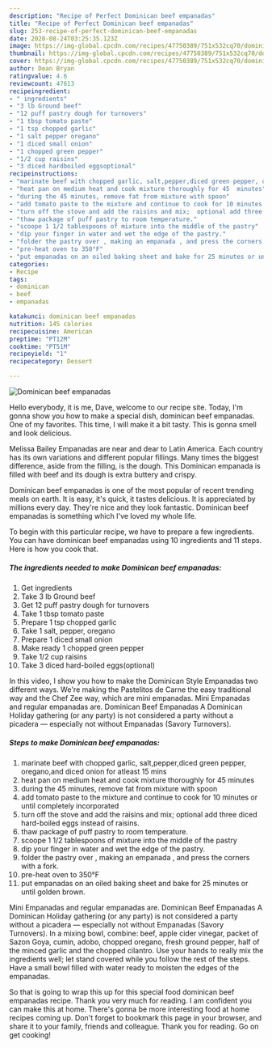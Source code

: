 ```yaml
---
description: "Recipe of Perfect Dominican beef empanadas"
title: "Recipe of Perfect Dominican beef empanadas"
slug: 253-recipe-of-perfect-dominican-beef-empanadas
date: 2020-08-24T03:25:35.123Z
image: https://img-global.cpcdn.com/recipes/47750389/751x532cq70/dominican-beef-empanadas-recipe-main-photo.jpg
thumbnail: https://img-global.cpcdn.com/recipes/47750389/751x532cq70/dominican-beef-empanadas-recipe-main-photo.jpg
cover: https://img-global.cpcdn.com/recipes/47750389/751x532cq70/dominican-beef-empanadas-recipe-main-photo.jpg
author: Dean Bryan
ratingvalue: 4.6
reviewcount: 47613
recipeingredient:
- " ingredients"
- "3 lb Ground beef"
- "12 puff pastry dough for turnovers"
- "1 tbsp tomato paste"
- "1 tsp chopped garlic"
- "1 salt pepper oregano"
- "1 diced small onion"
- "1 chopped green pepper"
- "1/2 cup raisins"
- "3 diced hardboiled eggsoptional"
recipeinstructions:
- "marinate beef with chopped garlic, salt,pepper,diced green pepper, oregano,and diced onion for atleast 15 mins"
- "heat pan on medium heat and cook mixture thoroughly for 45  minutes"
- "during the 45 minutes, remove fat from mixture with spoon"
- "add tomato paste to the mixture and continue to cook for 10 minutes or until completely incorporated"
- "turn off the stove and add the raisins and mix;  optional add three diced hard-boiled eggs instead of raisins."
- "thaw package of puff pastry to room temperature."
- "scoope 1 1/2 tablespoons of mixture into the middle of the pastry"
- "dip your finger in water and wet the edge of the pastry."
- "folder the pastry over , making an empanada , and press the corners with a fork."
- "pre-heat oven to 350°F"
- "put empanadas on an oiled baking sheet and bake for 25 minutes or until golden brown."
categories:
- Recipe
tags:
- dominican
- beef
- empanadas

katakunci: dominican beef empanadas 
nutrition: 145 calories
recipecuisine: American
preptime: "PT12M"
cooktime: "PT51M"
recipeyield: "1"
recipecategory: Dessert

---
```



![Dominican beef empanadas](https://img-global.cpcdn.com/recipes/47750389/751x532cq70/dominican-beef-empanadas-recipe-main-photo.jpg)

Hello everybody, it is me, Dave, welcome to our recipe site. Today, I'm gonna show you how to make a special dish, dominican beef empanadas. One of my favorites. This time, I will make it a bit tasty. This is gonna smell and look delicious.

Melissa Bailey Empanadas are near and dear to Latin America. Each country has its own variations and different popular fillings. Many times the biggest difference, aside from the filling, is the dough. This Dominican empanada is filled with beef and its dough is extra buttery and crispy.

Dominican beef empanadas is one of the most popular of recent trending meals on earth. It is easy, it's quick, it tastes delicious. It is appreciated by millions every day. They're nice and they look fantastic. Dominican beef empanadas is something which I've loved my whole life.


To begin with this particular recipe, we have to prepare a few ingredients. You can have dominican beef empanadas using 10 ingredients and 11 steps. Here is how you cook that.

<!--inarticleads1-->

##### The ingredients needed to make Dominican beef empanadas:

1. Get  ingredients
1. Take 3 lb Ground beef
1. Get 12 puff pastry dough for turnovers
1. Take 1 tbsp tomato paste
1. Prepare 1 tsp chopped garlic
1. Take 1 salt, pepper, oregano
1. Prepare 1 diced small onion
1. Make ready 1 chopped green pepper
1. Take 1/2 cup raisins
1. Take 3 diced hard-boiled eggs(optional)


In this video, I show you how to make the Dominican Style Empanadas two different ways. We&#39;re making the Pastelitos de Carne the easy traditional way and the Chef Zee way, which are mini empanadas. Mini Empanadas and regular empanadas are. Dominican Beef Empanadas A Dominican Holiday gathering (or any party) is not considered a party without a picadera — especially not without Empanadas (Savory Turnovers). 

<!--inarticleads2-->

##### Steps to make Dominican beef empanadas:

1. marinate beef with chopped garlic, salt,pepper,diced green pepper, oregano,and diced onion for atleast 15 mins
1. heat pan on medium heat and cook mixture thoroughly for 45  minutes
1. during the 45 minutes, remove fat from mixture with spoon
1. add tomato paste to the mixture and continue to cook for 10 minutes or until completely incorporated
1. turn off the stove and add the raisins and mix;  optional add three diced hard-boiled eggs instead of raisins.
1. thaw package of puff pastry to room temperature.
1. scoope 1 1/2 tablespoons of mixture into the middle of the pastry
1. dip your finger in water and wet the edge of the pastry.
1. folder the pastry over , making an empanada , and press the corners with a fork.
1. pre-heat oven to 350°F
1. put empanadas on an oiled baking sheet and bake for 25 minutes or until golden brown.


Mini Empanadas and regular empanadas are. Dominican Beef Empanadas A Dominican Holiday gathering (or any party) is not considered a party without a picadera — especially not without Empanadas (Savory Turnovers). In a mixing bowl, combine: beef, apple cider vinegar, packet of Sazon Goya, cumin, adobo, chopped oregano, fresh ground pepper, half of the minced garlic and the chopped cilantro. Use your hands to really mix the ingredients well; let stand covered while you follow the rest of the steps. Have a small bowl filled with water ready to moisten the edges of the empanadas. 

So that is going to wrap this up for this special food dominican beef empanadas recipe. Thank you very much for reading. I am confident you can make this at home. There's gonna be more interesting food at home recipes coming up. Don't forget to bookmark this page in your browser, and share it to your family, friends and colleague. Thank you for reading. Go on get cooking!
